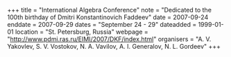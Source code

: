 +++
title = "International Algebra Conference"
note = "Dedicated to the 100th birthday of Dmitri Konstantinovich Faddeev"
date = 2007-09-24
enddate = 2007-09-29
dates = "September 24 - 29"
dateadded = 1999-01-01
location = "St. Petersburg, Russia"
webpage = "http://www.pdmi.ras.ru/EIMI/2007/DKF/index.html"
organisers = "A. V. Yakovlev, S. V. Vostokov, N. A. Vavilov, A. I. Generalov, N. L. Gordeev"
+++
